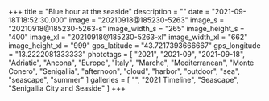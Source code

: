 +++
title = "Blue hour at the seaside"
description = ""
date = "2021-09-18T18:52:30.000"
image = "20210918@185230-5263"
image_s = "20210918@185230-5263-s"
image_width_s = "265"
image_height_s = "400"
image_xl = "20210918@185230-5263-xl"
image_width_xl = "662"
image_height_xl = "999"
gps_latitude = "43.7217393666667"
gps_longitude = "13.2222081333333"
phototags = [ "2021", "2021-09", "2021-09-18", "Adriatic", "Ancona", "Europe", "Italy", "Marche", "Mediterranean", "Monte Conero", "Senigallia", "afternoon", "cloud", "harbor", "outdoor", "sea", "seascape", "summer" ]
galleries = [ "", "2021 Timeline", "Seascape", "Senigallia City and Seaside" ]
+++

